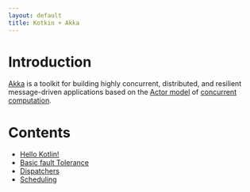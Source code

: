 ```yaml
---
layout: default
title: Kotkin + Akka
---
```

# Introduction

[Akka](https://akka.io/) is a toolkit for building highly concurrent, distributed, and resilient message-driven 
applications based on the [Actor model](https://en.wikipedia.org/wiki/Actor_model) of 
[concurrent computation](https://en.wikipedia.org/wiki/Concurrent_computing).

# Contents

* [Hello Kotlin!](example-hello.md)
* [Basic fault Tolerance](basic-fault-tolerance.md)
* [Dispatchers](intro-dispatchers.md)
* [Scheduling](intro-scheduling.md)